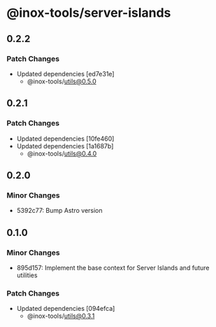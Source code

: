 # @inox-tools/server-islands

## 0.2.2

### Patch Changes

- Updated dependencies [ed7e31e]
  - @inox-tools/utils@0.5.0

## 0.2.1

### Patch Changes

- Updated dependencies [10fe460]
- Updated dependencies [1a1687b]
  - @inox-tools/utils@0.4.0

## 0.2.0

### Minor Changes

- 5392c77: Bump Astro version

## 0.1.0

### Minor Changes

- 895d157: Implement the base context for Server Islands and future utilities

### Patch Changes

- Updated dependencies [094efca]
  - @inox-tools/utils@0.3.1
